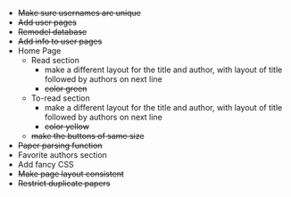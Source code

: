 - ~~Make sure usernames are unique~~
- ~~Add user pages~~
- ~~Remodel database~~
- ~~Add info to user pages~~
- Home Page
  - Read section
    - make a different layout for the title and author, with layout of title followed by authors on next line
    - ~~color green~~
  - To-read section
    - make a different layout for the title and author, with layout of title followed by authors on next line
    - ~~color yellow~~
  - ~~make the buttons of same size~~
- ~~Paper parsing function~~
- Favorite authors section
- Add fancy CSS
- ~~Make page layout consistent~~
- ~~Restrict duplicate papers~~